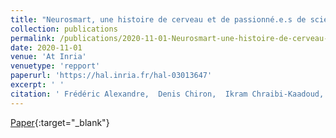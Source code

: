 ```yaml
---
title: "Neurosmart, une histoire de cerveau et de passionné.e.s de science"
collection: publications
permalink: /publications/2020-11-01-Neurosmart-une-histoire-de-cerveau-et-de-passionnes-de-science
date: 2020-11-01
venue: 'At Inria'
venuetype: 'repport'
paperurl: 'https://hal.inria.fr/hal-03013647'
excerpt: ' '
citation: ' Frédéric Alexandre,  Denis Chiron,  Ikram Chraibi-Kaadoud,  Martine Courbin-Coulaud,  Snigdha Dagar,  Thalita Firmo-Drumond,  Charlotte Héricé,  Xavier Hinaut,  Bhargav Nallapu,  Benjamin Ninassi,  Guillaume Padiolleau,  Sophie De,  Nicolas Rougier,  Remya Sankar,  Antony Strock,  Thierry Viéville, &quot;Neurosmart, une histoire de cerveau et de passionné.e.s de science.&quot; At Inria, 2020.'
---
```

[<span><i class="fas fa-fw fa-file-pdf"></i></span> Paper](https://hal.inria.fr/hal-03013647){:target="_blank"} 
